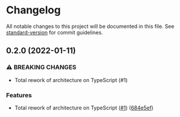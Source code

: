 # Changelog

All notable changes to this project will be documented in this file. See [standard-version](https://github.com/conventional-changelog/standard-version) for commit guidelines.

## 0.2.0 (2022-01-11)


### ⚠ BREAKING CHANGES

* Total rework of architecture on TypeScript (#1)

### Features

* Total rework of architecture on TypeScript ([#1](https://github.com/MurzNN/sites-sync/issues/1)) ([684e5ef](https://github.com/MurzNN/sites-sync/commit/684e5efab91f6db60596ec01ed095026040e2c85))
